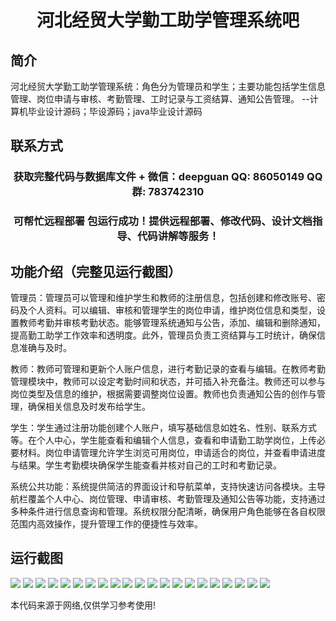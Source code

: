 <p><h1 align="center">河北经贸大学勤工助学管理系统吧</h1></p>

## 简介
河北经贸大学勤工助学管理系统：角色分为管理员和学生；主要功能包括学生信息管理、岗位申请与审核、考勤管理、工时记录与工资结算、通知公告管理。    --计算机毕业设计源码；毕设源码；java毕业设计源码


## 联系方式
<p><h3 align="center">获取完整代码与数据库文件 + 微信：deepguan QQ: 86050149 QQ群: 783742310</h3></p>
<p><h3 align="center">可帮忙远程部署 包运行成功！提供远程部署、修改代码、设计文档指导、代码讲解等服务！</h3></p>

## 功能介绍（完整见运行截图）
管理员：管理员可以管理和维护学生和教师的注册信息，包括创建和修改账号、密码及个人资料。可以编辑、审核和管理学生的岗位申请，维护岗位信息和类型，设置教师考勤并审核考勤状态。能够管理系统通知与公告，添加、编辑和删除通知，提高勤工助学工作效率和透明度。此外，管理员负责工资结算与工时统计，确保信息准确与及时。

教师：教师可管理和更新个人账户信息，进行考勤记录的查看与编辑。在教师考勤管理模块中，教师可以设定考勤时间和状态，并可插入补充备注。教师还可以参与岗位类型及信息的维护，根据需要调整岗位设置。教师也负责通知公告的创作与管理，确保相关信息及时发布给学生。

学生：学生通过注册功能创建个人账户，填写基础信息如姓名、性别、联系方式等。在个人中心，学生能查看和编辑个人信息，查看和申请勤工助学岗位，上传必要材料。岗位申请管理允许学生浏览可用岗位，申请适合的岗位，并查看申请进度与结果。学生考勤模块确保学生能查看并核对自己的工时和考勤记录。

系统公共功能：系统提供简洁的界面设计和导航菜单，支持快速访问各模块。主导航栏覆盖个人中心、岗位管理、申请审核、考勤管理及通知公告等功能，支持通过多种条件进行信息查询和管理。系统权限分配清晰，确保用户角色能够在各自权限范围内高效操作，提升管理工作的便捷性与效率。


## 运行截图
![](img/001.jpg)
![](img/002.jpg)
![](img/003.jpg)
![](img/004.jpg)
![](img/005.jpg)
![](img/006.jpg)
![](img/007.jpg)
![](img/008.jpg)
![](img/009.jpg)
![](img/010.jpg)
![](img/011.jpg)
![](img/012.jpg)
![](img/013.jpg)
![](img/014.jpg)
![](img/015.jpg)
![](img/016.jpg)
![](img/017.jpg)
![](img/018.jpg)
![](img/019.jpg)
![](img/020.jpg)
![](img/021.jpg)

<p>本代码来源于网络,仅供学习参考使用!</p>
